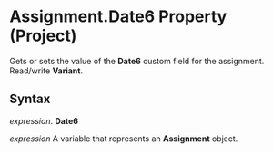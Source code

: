 
# Assignment.Date6 Property (Project)

Gets or sets the value of the  **Date6** custom field for the assignment. Read/write **Variant**.


## Syntax

 _expression_. **Date6**

 _expression_ A variable that represents an **Assignment** object.

